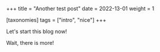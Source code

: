 +++
title = "Another test post"
date = 2022-13-01
weight = 1

[taxonomies]
tags = ["intro", "nice"]
+++

Let's start this blog now!

<!-- more -->

Wait, there is more!